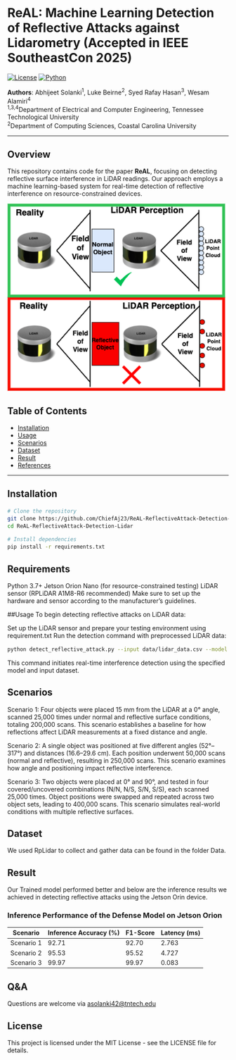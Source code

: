 
# ReAL: Machine Learning Detection of Reflective Attacks against Lidarometry (Accepted in IEEE SoutheastCon 2025)

[![License](https://img.shields.io/badge/license-MIT-blue.svg)](LICENSE)
[![Python](https://img.shields.io/badge/python-3.7+-green.svg)](https://www.python.org/)

**Authors**: Abhijeet Solanki<sup>1</sup>, Luke Beirne<sup>2</sup>, Syed Rafay Hasan<sup>3</sup>, Wesam Alamiri<sup>4</sup>  
<sup>1,3,4</sup>Department of Electrical and Computer Engineering, Tennessee Technological University  
<sup>2</sup>Department of Computing Sciences, Coastal Carolina University

---

## Overview
This repository contains code for the paper **ReAL**, focusing on detecting reflective surface interference in LiDAR readings. Our approach employs a machine learning-based system for real-time detection of reflective interference on resource-constrained devices.

<p align='center'>
  <img src='images/AttackOverview-v2.png' width='700'/>
</p>


## Table of Contents
- [Installation](#installation)
- [Usage](#usage)
- [Scenarios](#scenarios)
- [Dataset](#dataset)
- [Result](#result)
- [References](#references)

---

## Installation

```bash
# Clone the repository
git clone https://github.com/ChiefAj23/ReAL-ReflectiveAttack-Detection-Lidar.git
cd ReAL-ReflectiveAttack-Detection-Lidar
```
```bash
# Install dependencies
pip install -r requirements.txt
```
## Requirements
Python 3.7+
Jetson Orion Nano (for resource-constrained testing)
LiDAR sensor (RPLiDAR A1M8-R6 recommended)
Make sure to set up the hardware and sensor according to the manufacturer’s guidelines.

##Usage
To begin detecting reflective attacks on LiDAR data:

Set up the LiDAR sensor and prepare your testing environment using requirement.txt
Run the detection command with preprocessed LiDAR data:
```bash
python detect_reflective_attack.py --input data/lidar_data.csv --model checkpoints/svm_model.pkl
```
This command initiates real-time interference detection using the specified model and input dataset.

## Scenarios
Scenario 1: Four objects were placed 15 mm from the LiDAR at a 0° angle, scanned 25,000 times under normal and reflective surface conditions, totaling 200,000 scans. This scenario establishes a baseline for how reflections affect LiDAR measurements at a fixed distance and angle.

Scenario 2: A single object was positioned at five different angles (52°–317°) and distances (16.6–29.6 cm). Each position underwent 50,000 scans (normal and reflective), resulting in 250,000 scans. This scenario examines how angle and positioning impact reflective interference.

Scenario 3: Two objects were placed at 0° and 90°, and tested in four covered/uncovered combinations (N/N, N/S, S/N, S/S), each scanned 25,000 times. Object positions were swapped and repeated across two object sets, leading to 400,000 scans. This scenario simulates real-world conditions with multiple reflective surfaces.

## Dataset
We used RpLidar to collect and gather data can be found in the folder Data.

## Result
Our Trained model performed better and below are the inference results we achieved in detecting reflective attacks using the Jetson Orin device.
### Inference Performance of the Defense Model on Jetson Orion
| Scenario   | Inference Accuracy (%) | F1-Score | Latency (ms) |
|------------|------------------------|----------|--------------|
| Scenario 1 | 92.71                   | 92.70    | 2.763        |
| Scenario 2 | 95.53                   | 95.52    | 4.727        |
| Scenario 3 | 99.97                   | 99.97    | 0.083        |

## Q&A
Questions are welcome via asolanki42@tntech.edu


## License
This project is licensed under the MIT License - see the LICENSE file for details.


